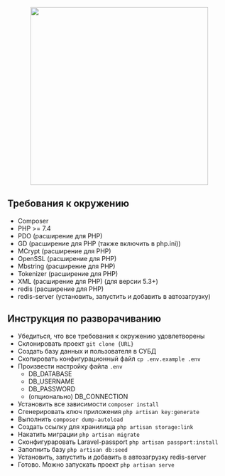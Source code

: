 <p align="center"><img src="https://res.cloudinary.com/dtfbvvkyp/image/upload/v1566331377/laravel-logolockup-cmyk-red.svg" width="400"></p>

## Требования к окружению

- Composer
- PHP >= 7.4
- PDO (расширение для PHP)
- GD (расширение для PHP (также включить в php.ini))
- MCrypt (расширение для PHP)
- OpenSSL (расширение для PHP)
- Mbstring (расширение для PHP)
- Tokenizer (расширение для PHP)
- XML (расширение для PHP) (для версии 5.3+)
- redis (расширение для PHP)
- redis-server (установить, запустить и добавить в автозагрузку)

## Инструкция по разворачиванию

- Убедиться, что все требования к окружению удовлетворены
- Склонировать проект `git clone {URL}`
- Создать базу данных и пользователя в СУБД
- Скопировать конфигурационный файл `cp .env.example .env`
- Произвести настройку файла `.env`
    - DB_DATABASE
    - DB_USERNAME
    - DB_PASSWORD
    - (опционально) DB_CONNECTION
- Установить все зависимости `composer install`
- Сгенерировать ключ приложения `php artisan key:generate`
- Выполнить `composer dump-autoload`
- Создать ссылку для хранилища `php artisan storage:link`
- Накатить миграции `php artisan migrate`
- Сконфигураровать Laravel-passport `php artisan passport:install`
- Заполнить базу `php artisan db:seed`
- Установить, запустить и добавить в автозагрузку redis-server
- Готово. Можно запускать проект `php artisan serve`
